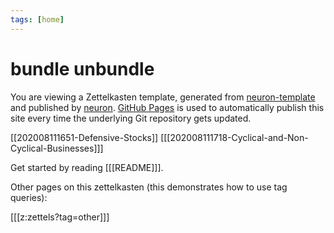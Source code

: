 ```yaml
---
tags: [home]
---
```


# bundle unbundle

You are viewing a Zettelkasten template, generated from [neuron-template](https://github.com/srid/neuron-template) and published by [neuron](https://neuron.zettel.page/). [GitHub Pages](https://pages.github.com/) is used to automatically publish this site every time the underlying Git repository gets updated.

[[202008111651-Defensive-Stocks]]
[[[202008111718-Cyclical-and-Non-Cyclical-Businesses]]]

Get started by reading [[[README]]].

Other pages on this zettelkasten (this demonstrates how to use tag queries):

[[[z:zettels?tag=other]]]
